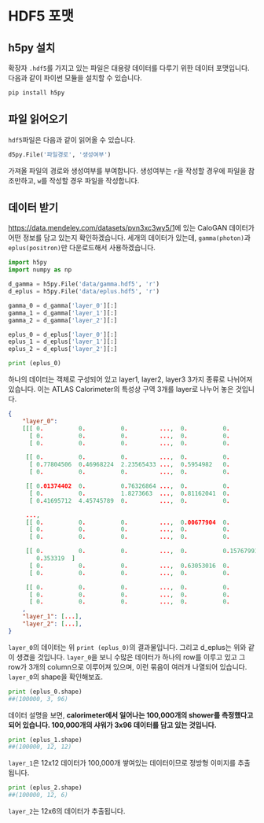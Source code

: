 # HDF5 포맷

## h5py 설치

확장자 `.hdf5`를 가지고 있는 파일은 대용량 데이터를 다루기 위한 데이터 포맷입니다. 다음과 같이 파이썬 모듈을 설치할 수 있습니다.

```bash
pip install h5py
```

## 파일 읽어오기

`hdf5`파일은 다음과 같이 읽어올 수 있습니다.

```python
d5py.File('파일경로', '생성여부')
```

가져올 파일의 경로와 생성여부를 부여합니다. 생성여부는 `r`을 작성할 경우에 파일을 참조만하고, `w`를 작성할 경우 파일을 작성합니다. 

## 데이터 받기

<https://data.mendeley.com/datasets/pvn3xc3wy5/1>에 있는 CaloGAN 데이터가 어떤 정보를 담고 있는지 확인하겠습니다. 세개의 데이터가 있는데, `gamma(photon)`과 `eplus(positron)`만 다운로드해서 사용하겠습니다.

```python
import h5py
import numpy as np

d_gamma = h5py.File('data/gamma.hdf5', 'r')
d_eplus = h5py.File('data/eplus.hdf5', 'r')

gamma_0 = d_gamma['layer_0'][:]
gamma_1 = d_gamma['layer_1'][:]
gamma_2 = d_gamma['layer_2'][:]

eplus_0 = d_eplus['layer_0'][:]
eplus_1 = d_eplus['layer_1'][:]
eplus_2 = d_eplus['layer_2'][:]

print (eplus_0)
```

하나의 데이터는 객체로 구성되어 있고 layer1, layer2, layer3 3가지 종류로 나뉘어져 있습니다. 이는 ATLAS Calorimeter의 특성상 구역 3개를 layer로 나누어 놓은 것입니다.

```json
{
    "layer_0": 
    [[[ 0.          0.          0.         ...,  0.          0.          0.088005  ]
      [ 0.          0.          0.         ...,  0.          0.          0.        ]
      [ 0.          0.          0.         ...,  0.          0.          0.        ]]

     [[ 0.          0.          0.         ...,  0.          0.          0.        ]
      [ 0.77804506  0.46968224  2.23565433 ...,  0.5954982   0.          0.10002631]
      [ 0.          0.          0.         ...,  0.          0.          0.        ]]

     [[ 0.01374402  0.          0.76326864 ...,  0.          0.          0.        ]
      [ 0.          0.          1.8273663  ...,  0.81162041  0.          0.        ]
      [ 0.41695712  4.45745789  0.         ...,  0.          0.          0.        ]]

     ...,
     [[ 0.          0.          0.         ...,  0.00677904  0.          0.        ]
      [ 0.          0.          0.         ...,  0.          0.          0.4343341 ]
      [ 0.          0.          0.         ...,  0.          0.          0.        ]]

     [[ 0.          0.          0.         ...,  0.          0.15767991
        0.353319  ]
      [ 0.          0.          0.         ...,  0.63053016  0.          0.        ]
      [ 0.          0.          0.         ...,  0.          0.          0.        ]]

     [[ 0.          0.          0.         ...,  0.          0.          0.        ]
      [ 0.          0.          0.         ...,  0.          0.          0.        ]
      [ 0.          0.          0.         ...,  0.          0.          0.        ]]]
    ,
    "layer_1": [...],
    "layer_2": [...],
}
```

`layer_0`의 데이터는 위 `print (eplus_0)`의 결과물입니다. 그리고 d_eplus는 위와 같이 생겼을 것입니다. `layer_0`을 보니 수많은 데이터가 하나의 row를 이루고 있고 그 row가 3개의 column으로 이루어져 있으며, 이런 묶음이 여러개 나열되어 있습니다. `layer_0`의 shape을 확인해보죠.

```python
print (eplus_0.shape)
##(100000, 3, 96)
```

데이터 설명을 보면, **calorimeter에서 일어나는 100,000개의 shower를 측정했다고 되어 있습니다. 100,000개의 샤워가 3x96 데이터를 담고 있는 것입니다.** 

```python
print (eplus_1.shape)
##(100000, 12, 12)
```

`layer_1`은 12x12 데이터가 100,000개 쌓여있는 데이터이므로 정방형 이미지를 추출됩니다.

```python
print (eplus_2.shape)
##(100000, 12, 6)
```

`layer_2`는 12x6의 데이터가 추출됩니다. 